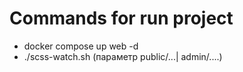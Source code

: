 # Commands for run project

- docker compose up web -d
- ./scss-watch.sh (параметр public/...| admin/....)